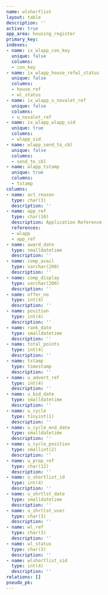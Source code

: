 ```yaml
---
name: wlshortlist
layout: table
description: ''
active: true
app_area: housing_register
primary_key: 
indexes:
- name: ix_wlapp_con_key
  unique: false
  columns:
  - con_key
- name: ix_wlapp_house_refwl_status
  unique: false
  columns:
  - house_ref
  - wl_status
- name: ix_wlapp_u_novalet_ref
  unique: false
  columns:
  - u_novalet_ref
- name: ix_wlapp_wlapp_sid
  unique: true
  columns:
  - wlapp_sid
- name: wlapp_send_to_cbl
  unique: false
  columns:
  - send_to_cbl
- name: wlapp_tstamp
  unique: true
  columns:
  - tstamp
columns:
- name: act_reason
  type: char(3)
  description: ''
- name: app_ref
  type: char(10)
  description: Application Reference
  references:
  - wlapp
  - app_ref
- name: award_date
  type: smalldatetime
  description: ''
- name: comp_avail
  type: varchar(200)
  description: ''
- name: comp_display
  type: varchar(200)
  description: ''
- name: offer_no
  type: int(4)
  description: ''
- name: position
  type: int(4)
  description: ''
- name: rank_date
  type: smalldatetime
  description: ''
- name: total_points
  type: int(4)
  description: ''
- name: tstamp
  type: timestamp
  description: ''
- name: u_advert_ref
  type: int(4)
  description: ''
- name: u_bid_date
  type: smalldatetime
  description: ''
- name: u_cycle
  type: tinyint(1)
  description: ''
- name: u_cycle_end_date
  type: smalldatetime
  description: ''
- name: u_cycle_position
  type: smallint(2)
  description: ''
- name: u_prop_ref
  type: char(12)
  description: ''
- name: u_shortlist_id
  type: int(4)
  description: ''
- name: u_shrtlst_date
  type: smalldatetime
  description: ''
- name: u_shrtlst_user
  type: char(3)
  description: ''
- name: wl_ref
  type: char(3)
  description: ''
- name: wl_status
  type: char(3)
  description: ''
- name: wlshortlist_sid
  type: int(4)
  description: ''
relations: []
pseudo_pk: 
---
```


